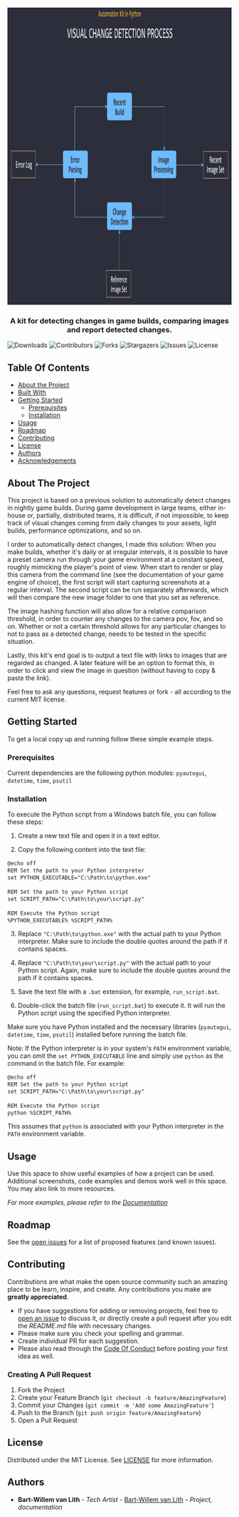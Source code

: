 <br/>
<p align="center">
  <a href="https://github.com/bwvanlith/Python_ImageHashing">
    <img src="images/flowchart.png" alt="Logo" width="1122" height="667">
  </a>

  <h3 align="center">A kit for detecting changes in game builds, comparing images and report detected changes.</h3>


</p>

![Downloads](https://img.shields.io/github/downloads/bwvanlith/Python_ImageHashing/total) ![Contributors](https://img.shields.io/github/contributors/bwvanlith/Python_ImageHashing?color=dark-green) ![Forks](https://img.shields.io/github/forks/bwvanlith/Python_ImageHashing?style=social) ![Stargazers](https://img.shields.io/github/stars/bwvanlith/Python_ImageHashing?style=social) ![Issues](https://img.shields.io/github/issues/bwvanlith/Python_ImageHashing) ![License](https://img.shields.io/github/license/bwvanlith/Python_ImageHashing) 

## Table Of Contents

* [About the Project](#about-the-project)
* [Built With](#built-with)
* [Getting Started](#getting-started)
  * [Prerequisites](#prerequisites)
  * [Installation](#installation)
* [Usage](#usage)
* [Roadmap](#roadmap)
* [Contributing](#contributing)
* [License](#license)
* [Authors](#authors)
* [Acknowledgements](#acknowledgements)

## About The Project

This project is based on a previous solution to automatically detect changes in nightly game builds. During game development in large teams, either in-house or, partially, distributed teams, it is difficult, if not impossible, to keep track of visual changes coming from daily changes to your assets, light builds, performance optimizations, and so on.

I order to automatically detect changes, I made this solution: When you make builds, whether it's daily or at irregular intervals, it is possible to have a preset camera run through your game environment at a constant speed, roughly mimicking the player's point of view. When start to render or play this camera from the command line (see the documentation of your game engine of choice), the first script will start capturing screenshots at a regular interval. The second script can be run separately afterwards, which will then compare the new image folder to one that you set as reference.

The image hashing function will also allow for a relative comparison threshold, in order to counter any changes to the camera pov, fov, and so on. Whether or not a certain threshold allows for any particular changes to not to pass as a detected change, needs to be tested in the specific situation.

Lastly, this kit's end goal is to output a text file with links to images that are regarded as changed. A later feature will be an option to format this, in order to click and view the image in question (without having to copy & paste the link).

Feel free to ask any questions, request features or fork - all according to the current MIT license.

## Getting Started

To get a local copy up and running follow these simple example steps.

### Prerequisites

Current dependencies are the following python modules:
`pyautogui`, `datetime`, `time`, `psutil`


### Installation

To execute the Python script from a Windows batch file, you can follow these steps:

1. Create a new text file and open it in a text editor.

2. Copy the following content into the text file:

```batch
@echo off
REM Set the path to your Python interpreter
set PYTHON_EXECUTABLE="C:\Path\to\python.exe"

REM Set the path to your Python script
set SCRIPT_PATH="C:\Path\to\your\script.py"

REM Execute the Python script
%PYTHON_EXECUTABLE% %SCRIPT_PATH%
```

3. Replace `"C:\Path\to\python.exe"` with the actual path to your Python interpreter. Make sure to include the double quotes around the path if it contains spaces.

4. Replace `"C:\Path\to\your\script.py"` with the actual path to your Python script. Again, make sure to include the double quotes around the path if it contains spaces.

5. Save the text file with a `.bat` extension, for example, `run_script.bat`.

6. Double-click the batch file (`run_script.bat`) to execute it. It will run the Python script using the specified Python interpreter.

Make sure you have Python installed and the necessary libraries (`pyautogui`, `datetime`, `time`, `psutil`) installed before running the batch file.

Note: If the Python interpreter is in your system's `PATH` environment variable, you can omit the `set PYTHON_EXECUTABLE` line and simply use `python` as the command in the batch file. For example:

```batch
@echo off
REM Set the path to your Python script
set SCRIPT_PATH="C:\Path\to\your\script.py"

REM Execute the Python script
python %SCRIPT_PATH%
```

This assumes that `python` is associated with your Python interpreter in the `PATH` environment variable.

## Usage

Use this space to show useful examples of how a project can be used. Additional screenshots, code examples and demos work well in this space. You may also link to more resources.

_For more examples, please refer to the [Documentation](https://example.com)_

## Roadmap

See the [open issues](https://github.com/bwvanlith/Python_ImageHashing/issues) for a list of proposed features (and known issues).

## Contributing

Contributions are what make the open source community such an amazing place to be learn, inspire, and create. Any contributions you make are **greatly appreciated**.
* If you have suggestions for adding or removing projects, feel free to [open an issue](https://github.com/bwvanlith/Python_ImageHashing/issues/new) to discuss it, or directly create a pull request after you edit the *README.md* file with necessary changes.
* Please make sure you check your spelling and grammar.
* Create individual PR for each suggestion.
* Please also read through the [Code Of Conduct](https://github.com/bwvanlith/Python_ImageHashing/blob/main/CODE_OF_CONDUCT.md) before posting your first idea as well.

### Creating A Pull Request

1. Fork the Project
2. Create your Feature Branch (`git checkout -b feature/AmazingFeature`)
3. Commit your Changes (`git commit -m 'Add some AmazingFeature'`)
4. Push to the Branch (`git push origin feature/AmazingFeature`)
5. Open a Pull Request

## License

Distributed under the MIT License. See [LICENSE](https://github.com/bwvanlith/Python_ImageHashing/blob/main/LICENSE.md) for more information.

## Authors

* **Bart-Willem van Lith** - *Tech Artist* - [Bart-Willem van Lith](https://github.com/bwvanlith/) - *Project, documentation*

